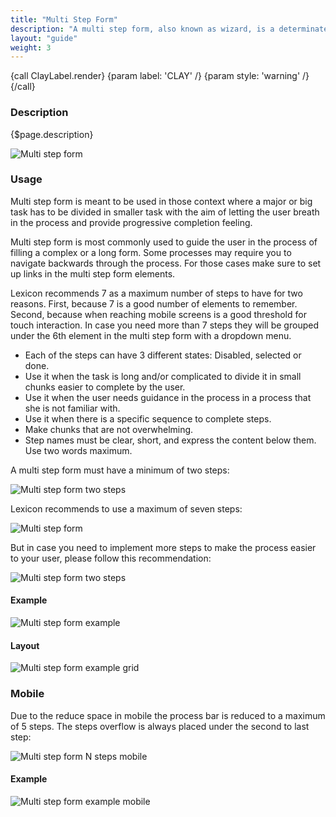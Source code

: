 ```yaml
---
title: "Multi Step Form"
description: "A multi step form, also known as wizard, is a determinate progress bar. This progress bar is used in long processes dividing the main task in subtasks that will help your users completing the process."
layout: "guide"
weight: 3
---
```


{call ClayLabel.render}
	{param label: 'CLAY' /}
    {param style: 'warning' /}
{/call}

### Description

{$page.description}

![Multi step form](../../../images/ProcessBar7Steps.png)

### Usage

Multi step form is meant to be used in those context where a major or big task has to be divided in smaller task with the aim of letting the user breath in the process and provide progressive completion feeling.

Multi step form is most commonly used to guide the user in the process of filling a complex or a long form. Some processes may require you to navigate backwards through the process. For those cases make sure to set up links in the multi step form elements.

Lexicon recommends 7 as a maximum number of steps to have for two reasons. First, because 7 is a good number of elements to remember. Second, because when reaching mobile screens is a good threshold for touch interaction. In case you need more than 7 steps they will be grouped under the 6th element in the multi step form with a dropdown menu.

* Each of the steps can have 3 different states: Disabled, selected or done.
* Use it when the task is long and/or complicated to divide it in small chunks easier to complete by the user.
* Use it when the user needs guidance in the process in a process that she is not familiar with.
* Use it when there is a specific sequence to complete steps.
* Make chunks that are not overwhelming.
* Step names must be clear, short, and express the content below them. Use two words maximum.


A multi step form must have a minimum of two steps:

![Multi step form two steps](../../../images/ProcessBar2Steps.png)

Lexicon recommends to use a maximum of seven steps: 

![Multi step form](../../../images/ProcessBar7Steps.png)

But in case you need to implement more steps to make the process easier to your user, please follow this recommendation:

![Multi step form two steps](../../../images/ProcessBarNSteps.png)

#### Example

![Multi step form example](../../../images/ProcessBarExample.jpg)

#### Layout

![Multi step form example grid](../../../images/ProcessBarExampleGrid.jpg)

### Mobile

Due to the reduce space in mobile the process bar is reduced to a maximum of 5 steps. The steps overflow is always placed under the second to last step:

![Multi step form N steps mobile](../../../images/ProcessBarNSteps+Mobile.png)

#### Example

![Multi step form example mobile](../../../images/ProcessBarExampleMobile.jpg)



